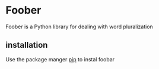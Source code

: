 # Foober
Foober is a Python library for dealing with word pluralization

## installation

Use the package manger [pip](http://google.com) to instal foobar

